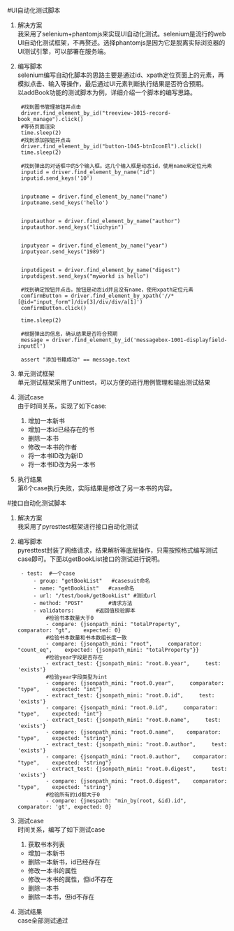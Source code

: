 #UI自动化测试脚本

1. 解决方案  
我采用了selenium+phantomjs来实现UI自动化测试。selenium是流行的web UI自动化测试框架，不再赘述。选择phantomjs是因为它是脱离实际浏览器的UI测试引擎，可以部署在服务端。
2. 编写脚本  
selenium编写自动化脚本的思路主要是通过id、xpath定位页面上的元素，再模拟点击、输入等操作，最后通过UI元素判断执行结果是否符合预期。  
以addBook功能的测试脚本为例，详细介绍一个脚本的编写思路。

		#找到图书管理按钮并点击
		driver.find_element_by_id("treeview-1015-record-book_manage").click()
		#等待页面渲染
		time.sleep(2)
		#找到添加按钮并点击
		driver.find_element_by_id("button-1045-btnIconEl").click()
		time.sleep(2)
		
		#找到弹出的对话框中的5个输入框。这几个输入框是动态id，使用name来定位元素
		inputid = driver.find_element_by_name("id")
		inputid.send_keys('10')


		inputname = driver.find_element_by_name("name")
		inputname.send_keys('hello')


		inputauthor = driver.find_element_by_name("author")
		inputauthor.send_keys("liuchyin")


		inputyear = driver.find_element_by_name("year")
		inputyear.send_keys("1989")


		inputdigest = driver.find_element_by_name("digest")
		inputdigest.send_keys("myworkd is hello")

		#找到确定按钮并点击。按钮是动态id并且没有name，使用xpath定位元素
		comfirmButton = driver.find_element_by_xpath('//*[@id="input_form"]/div[3]/div/div/a[1]')
		comfirmButton.click()

		time.sleep(2)
		
		#根据弹出的信息，确认结果是否符合预期
		message = driver.find_element_by_id('messagebox-1001-displayfield-inputEl')

		assert "添加书籍成功" == message.text

3. 单元测试框架  
单元测试框架采用了unittest，可以方便的进行用例管理和输出测试结果

4. 测试case  
由于时间关系，实现了如下case:
	1. 增加一本新书
	* 增加一本id已经存在的书
	* 删除一本书
	* 修改一本书的作者
	* 将一本书ID改为新ID
	* 将一本书ID改为另一本书

5. 执行结果  
第6个case执行失败，实际结果是修改了另一本书的内容。

#接口自动化测试脚本

1. 解决方案  
我采用了pyresttest框架进行接口自动化测试
2. 编写脚本  
pyresttest封装了网络请求，结果解析等底层操作，只需按照格式编写测试case即可。下面以getBookList接口的测试进行说明。

		- test:  #一个case
	    	- group: "getBookList"   #casesuit命名
	    	- name: "getBookList"	#case命名
	    	- url: "/test/book/getBookList" #测试url
	    	- method: "POST"		#请求方法
	    	- validators:		#返回值校验脚本
	    		#检验书本数量大于0
	        	- compare: {jsonpath_mini: "totalProperty",     comparator: "gt",    expected: 0}	
	        	#检验书本数量和书本数组长度一致
	        	- compare: {jsonpath_mini: "root",     comparator: "count_eq",    expected: {jsonpath_mini: "totalProperty"}}
	        	#检验year字段是否存在
	        	- extract_test: {jsonpath_mini: "root.0.year",     test: 'exists'}
	        	#检验year字段类型为int
	        	- compare: {jsonpath_mini: "root.0.year",     comparator: "type",    expected: "int"}
	        	- extract_test: {jsonpath_mini: "root.0.id",     test: 'exists'}
	        	- compare: {jsonpath_mini: "root.0.id",     comparator: "type",    expected: "int"}
	        	- extract_test: {jsonpath_mini: "root.0.name",     test: 'exists'}
	        	- compare: {jsonpath_mini: "root.0.name",    comparator: "type",    expected: "string"}
	        	- extract_test: {jsonpath_mini: "root.0.author",     test: 'exists'}
	        	- compare: {jsonpath_mini: "root.0.author",    comparator: "type",    expected: "string"}
	        	- extract_test: {jsonpath_mini: "root.0.digest",     test: 'exists'}
	        	- compare: {jsonpath_mini: "root.0.digest",    comparator: "type",    expected: "string"}
	        	#检验所有的id都大于0
	        	- compare: {jmespath: "min_by(root, &id).id",     comparator: 'gt', expected: 0}
4. 测试case  
时间关系，编写了如下测试case
	1. 获取书本列表
	* 增加一本新书
	* 删除一本新书，id已经存在	
	* 修改一本书的属性
	* 修改一本书的属性，但id不存在
	* 删除一本书
	* 删除一本书，但id不存在

4. 测试结果  
case全部测试通过
